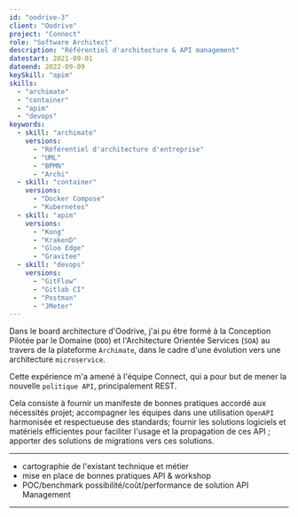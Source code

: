 ```yaml
---
id: "oodrive-3"
client: "Oodrive"
project: "Connect"
role: "Software Architect" 
description: "Référentiel d'architecture & API management"
datestart: 2021-09-01
dateend: 2022-09-09
keySkill: "apim"
skills:
  - "archimate"
  - "container"
  - "apim"
  - "devops"
keywords:
  - skill: "archimate"
    versions:
      - "Référentiel d'architecture d'entreprise"
      - "UML"
      - "BPMN"
      - "Archi"
  - skill: "container"
    versions:
      - "Docker Compose"
      - "Kubernetes"
  - skill: "apim"
    versions:
      - "Kong"
      - "KrakenD"
      - "Gloo Edge"
      - "Gravitee"
  - skill: "devops"
    versions:
      - "GitFlow"
      - "Gitlab CI"
      - "Postman"
      - "JMeter"
---
```


Dans le board architecture d'Oodrive, j'ai pu être formé à la Conception Pilotée par le Domaine (`DDD`) et l'Architecture Orientée Services (`SOA`) au travers de la plateforme `Archimate`, dans le cadre d'une évolution vers une architecture `microservice`.

Cette expérience m'a amené à l'équipe Connect, qui a pour but de mener la nouvelle `politique API`, principalement REST.

Cela consiste à fournir un manifeste de bonnes pratiques accordé aux nécessités projet; accompagner les équipes dans une utilisation `OpenAPI` harmonisée et respectueuse des standards; fournir les solutions logiciels et matériels efficientes pour faciliter l'usage et la propagation de ces API ; apporter des solutions de migrations vers ces solutions.

---

- cartographie de l'existant technique et métier
- mise en place de bonnes pratiques API & workshop
- POC/benchmark possibilité/coût/performance de solution API Management

---
